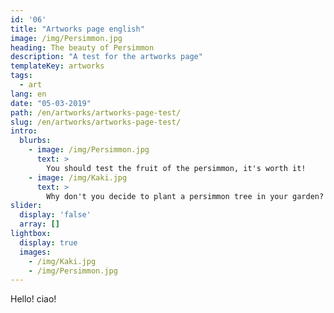 ```yaml
---
id: '06'
title: "Artworks page english"
image: /img/Persimmon.jpg
heading: The beauty of Persimmon
description: "A test for the artworks page"
templateKey: artworks
tags:
  - art
lang: en
date: "05-03-2019"
path: /en/artworks/artworks-page-test/
slug: /en/artworks/artworks-page-test/
intro:
  blurbs:
    - image: /img/Persimmon.jpg
      text: >
        You should test the fruit of the persimmon, it's worth it!
    - image: /img/Kaki.jpg
      text: >
        Why don't you decide to plant a persimmon tree in your garden?
slider:
  display: 'false'
  array: []
lightbox:
  display: true
  images:
    - /img/Kaki.jpg
    - /img/Persimmon.jpg
---
```


Hello! ciao!
